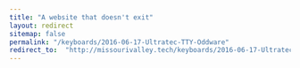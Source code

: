 ```yaml
---
title: "A website that doesn't exit"
layout: redirect
sitemap: false
permalink: "/keyboards/2016-06-17-Ultratec-TTY-Oddware"
redirect_to:  "http://missourivalley.tech/keyboards/2016-06-17-Ultratec-TTY-Oddware"
---
```


